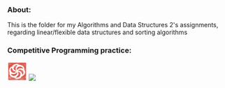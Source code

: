 ### About:
This is the folder for my Algorithms and Data Structures 2's assignments, regarding linear/flexible data structures and sorting algorithms
<div>

### Competitive Programming practice:
<a  href="https://www.codewars.com/users/nietus"><img width="45px" src="src/2dcf20cc-5a26-11e4-89fb-62b861e5b29c.png"></a>
<a  href="https://www.beecrowd.com.br/judge/en/profile/875920"><img src="https://resources.beecrowd.com.br/judge/favicon.ico?1696127504"></a>
</div>

